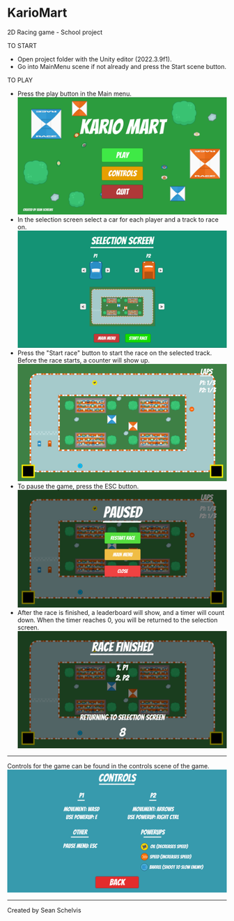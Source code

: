 # KarioMart
2D Racing game - School project

TO START
- Open project folder with the Unity editor (2022.3.9f1).
- Go into MainMenu scene if not already and press the Start scene button.

TO PLAY
- Press the play button in the Main menu.
![Main Menu](GameImages/MainMenu.png)
- In the selection screen select a car for each player and a track to race on.
![Selection Screen](GameImages/SelectionScreen.png)
- Press the "Start race" button to start the race on the selected track. 
  Before the race starts, a counter will show up.
![Track 1](GameImages/Track1.png)
- To pause the game, press the ESC button.
![Pause Menu](GameImages/PauseMenu.png)
- After the race is finished, a leaderboard will show, and a timer will count down. 
  When the timer reaches 0, you will be returned to the selection screen.
![Leaderboard](GameImages/Leaderboard.png)

---

Controls for the game can be found in the controls scene of the game.
![Controls](GameImages/Controls.png)

---

Created by Sean Schelvis